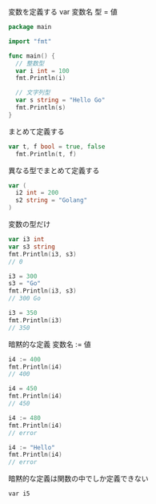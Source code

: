 変数を定義する
var 変数名 型 = 値
```go
package main

import "fmt"

func main() {
  // 整数型
  var i int = 100
  fmt.Println(i)

  // 文字列型
  var s string = "Hello Go"
  fmt.Println(s)
}
```

まとめて定義する

```go
var t, f bool = true, false
  fmt.Println(t, f)
```

異なる型でまとめて定義する

```go
var (
  i2 int = 200
  s2 string = "Golang"
)
```

変数の型だけ

```go
var i3 int
var s3 string
fmt.Println(i3, s3)
// 0

i3 = 300
s3 = "Go"
fmt.Println(i3, s3)
// 300 Go

i3 = 350
fmt.Println(i3)
// 350
```

暗黙的な定義
変数名 := 値

```go
i4 := 400
fmt.Println(i4)
// 400

i4 = 450
fmt.Println(i4)
// 450

i4 := 480
fmt.Println(i4)
// error

i4 := "Hello"
fmt.Println(i4)
// error
```

暗黙的な定義は関数の中でしか定義できない

```
var i5 
```











